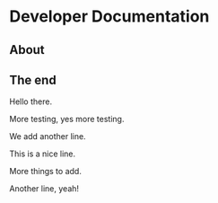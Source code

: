 # Developer Documentation

## About

## The end

Hello there.

<!--- This is a markdown comment which this extension removes. -->

More testing, yes more testing.

We add another line.

This is a nice line.

More things to add.

Another line, yeah!
